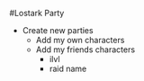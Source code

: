 #Lostark Party

- Create new parties
  - Add my own characters
  - Add my friends characters
    - ilvl
    - raid name
